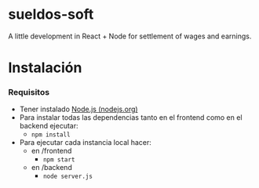 # sueldos-soft
A little development in React + Node for settlement of wages and earnings. 


# Instalación
### Requisitos
- Tener instalado [Node.js (nodejs.org)](https://nodejs.org/es/)
- Para instalar todas las dependencias tanto en el frontend como en el backend ejecutar:
	- `npm install`
- Para ejecutar cada instancia local hacer:
	- en /frontend
		- `npm start`
	- en /backend
		- `node server.js`
